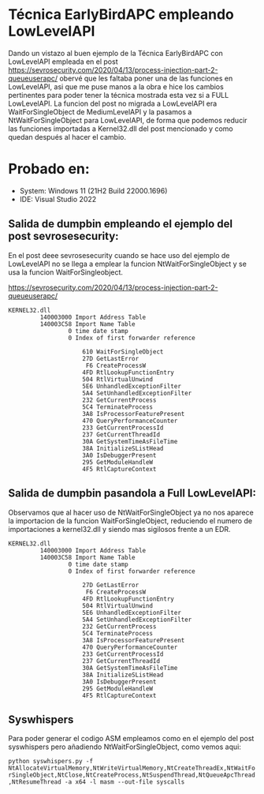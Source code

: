 # Técnica EarlyBirdAPC empleando LowLevelAPI


Dando un vistazo al buen ejemplo de la Técnica EarlyBirdAPC con LowLevelAPI empleada en el post https://sevrosecurity.com/2020/04/13/process-injection-part-2-queueuserapc/ obervé que les faltaba poner una de las funciones en LowLevelAPI, asi que me puse manos a la obra e hice los cambios pertinentes para poder tener la técnica mostrada esta vez si a FULL LowLevelAPI. La funcion del post no migrada a LowLevelAPI era WaitForSingleObject de MediumLevelAPI y la pasamos a NtWaitForSingleObject para LowLevelAPI, de forma que podemos reducir las funciones importadas a Kernel32.dll del post mencionado y como quedan después al hacer el cambio.

# Probado en:

- System: Windows 11 (21H2 Build 22000.1696)
- IDE: Visual Studio 2022 

## Salida de dumpbin empleando el ejemplo del post sevrosesecurity: 

En el post deee sevrosesecurity cuando se hace uso del ejemplo de LowLevelAPI no se llega a emplear la funcion NtWaitForSingleObject y se usa la funcion WaitForSingleobject.

https://sevrosecurity.com/2020/04/13/process-injection-part-2-queueuserapc/

    KERNEL32.dll
             140003000 Import Address Table
             140003C58 Import Name Table
                     0 time date stamp
                     0 Index of first forwarder reference

                         610 WaitForSingleObject
                         27D GetLastError
                          F6 CreateProcessW
                         4FD RtlLookupFunctionEntry
                         504 RtlVirtualUnwind
                         5E6 UnhandledExceptionFilter
                         5A4 SetUnhandledExceptionFilter
                         232 GetCurrentProcess
                         5C4 TerminateProcess
                         3A8 IsProcessorFeaturePresent
                         470 QueryPerformanceCounter
                         233 GetCurrentProcessId
                         237 GetCurrentThreadId
                         30A GetSystemTimeAsFileTime
                         38A InitializeSListHead
                         3A0 IsDebuggerPresent
                         295 GetModuleHandleW
                         4F5 RtlCaptureContext




## Salida de dumpbin pasandola a Full LowLevelAPI:

Observamos que al hacer uso de NtWaitForSingleObject ya no nos aparece la importacion de la funcion WaitForSingleObject, reduciendo el numero de importaciones a kernel32.dll y siendo mas sigilosos frente a un EDR.

    KERNEL32.dll
             140003000 Import Address Table
             140003C58 Import Name Table
                     0 time date stamp
                     0 Index of first forwarder reference

                         27D GetLastError
                          F6 CreateProcessW
                         4FD RtlLookupFunctionEntry
                         504 RtlVirtualUnwind
                         5E6 UnhandledExceptionFilter
                         5A4 SetUnhandledExceptionFilter
                         232 GetCurrentProcess
                         5C4 TerminateProcess
                         3A8 IsProcessorFeaturePresent
                         470 QueryPerformanceCounter
                         233 GetCurrentProcessId
                         237 GetCurrentThreadId
                         30A GetSystemTimeAsFileTime
                         38A InitializeSListHead
                         3A0 IsDebuggerPresent
                         295 GetModuleHandleW
                         4F5 RtlCaptureContext


## Syswhispers 

Para poder generar el codigo ASM empleamos como en el ejemplo del post syswhispers pero añadiendo NtWaitForSingleObject, como vemos aqui:


`python syswhispers.py -f NtAllocateVirtualMemory,NtWriteVirtualMemory,NtCreateThreadEx,NtWaitForSingleObject,NtClose,NtCreateProcess,NtSuspendThread,NtQueueApcThread,NtResumeThread -a x64 -l masm --out-file syscalls
`


